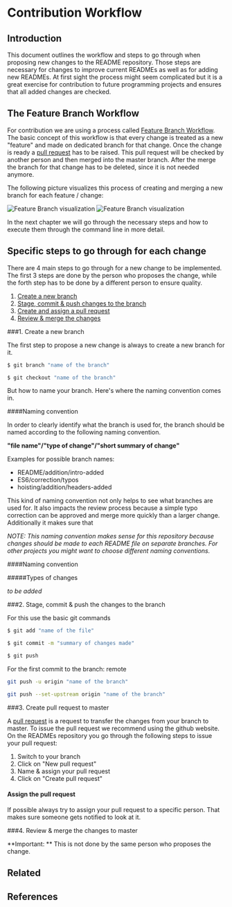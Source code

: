# Contribution Workflow

## Introduction

This document outlines the workflow and steps to go through when proposing new changes to the README repository. Those steps are necessary for changes to improve current READMEs as well as for adding new READMEs.
At first sight the process might seem complicated but it is a great exercise for contribution to future programming projects and
ensures that all added changes are checked.

## The Feature Branch Workflow

For contribution we are using a process called [Feature Branch Workflow](https://www.atlassian.com/git/tutorials/comparing-workflows/feature-branch-workflow).
The basic concept of this workflow is that every change is treated as a new "feature" and made on dedicated branch for that change.
Once the change is ready a [pull request](https://help.github.com/articles/using-pull-requests/) has to be raised. This pull request will be checked by another person and then merged into the master branch.
After the merge the branch for that change has to be deleted, since it is not needed anymore.

The following picture visualizes this process of creating and merging a new branch for each feature / change:

![Feature Branch visualization](http://wiki.techniv.fr/images/3/3c/Git_Feature_Workflow.png)
![Feature Branch visualization](http://image.slidesharecdn.com/gitbranchmanagement-140301040840-phpapp02/95/git-branch-management-6-638.jpg)

In the next chapter we will go through the necessary steps and how to execute them through the command line in more detail.

## Specific steps to go through for each change

There are 4 main steps to go through for a new change to be implemented. The first 3 steps are done by the person who proposes the change, while the forth step has to be done by a different person to ensure quality.

1. [Create a new branch](contribution-workflow.md#1.-create-a-new-branch)
2. [Stage, commit & push changes to the branch](contribution-workflow.md#2.-stage,-commit-&-push-changes-to-the-branch)
4. [Create and assign a pull request](contribution-workflow.md#3.-create-and-assign-a-pull-request)
5. [Review & merge the changes](contribution-workflow.md#4.-review-&-merge-the-changes)

###1. Create a new branch

The first step to propose a new change is always to create a new branch for it.

```bash
$ git branch "name of the branch"
```

```bash
$ git checkout "name of the branch"
```

But how to name your branch. Here's where the naming convention comes in.

####Naming convention

In order to clearly identify what the branch is used for, the branch should be named according to the following naming convention.

**"file name"/"type of change"/"short summary of change"**

Examples for possible branch names:
* README/addition/intro-added
* ES6/correction/typos
* hoisting/addition/headers-added

This kind of naming convention not only helps to see what branches are used for. It also impacts the review process because a simple typo correction can be approved and merge more quickly than a larger change.
Additionally it makes sure that

_NOTE: This naming convention makes sense for this repository because changes should be made to each README file on separate branches. For other projects you might want to choose different naming conventions._

####Naming convention


#####Types of changes

_to be added_

###2. Stage, commit & push the changes to the branch

For this use the basic git commands

```bash
$ git add "name of the file"
```

```bash
$ git commit -m "summary of changes made"
```

```bash
$ git push
```

For the first commit to the branch: remote

```bash
git push -u origin "name of the branch"
```

```bash
git push --set-upstream origin "name of the branch"
```

###3. Create pull request to master

A [pull request](https://help.github.com/articles/using-pull-requests/) is a request to transfer the changes from your branch to master. To issue the pull request we recommend using the github website.
On the READMEs repository you go through the following steps to issue your pull request:
1. Switch to your branch
2. Click on "New pull request"
3. Name & assign your pull request
4. Click on "Create pull request"

#### Assign the pull request

If possible always try to assign your pull request to a specific person. That makes sure someone gets notified to look at it.

###4. Review & merge the changes to master

**Important: ** This is not done by the same person who proposes the change.

## Related

## References
